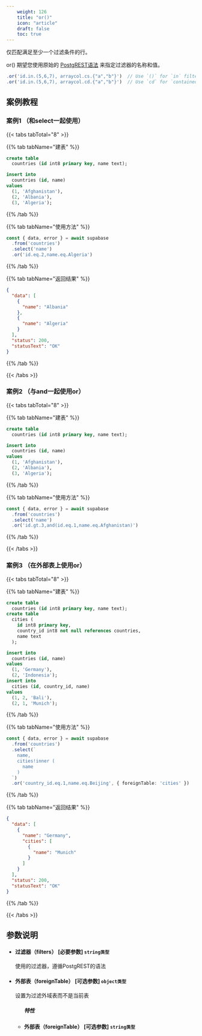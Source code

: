 ```yaml
---
    weight: 126
    title: "or()"
    icon: "article"
    draft: false
    toc: true
---
```


仅匹配满足至少一个过滤条件的行。

or() 期望您使用原始的 [PostgREST语法](https://postgrest.org/en/stable/api.html#operators) 来指定过滤器的名称和值。



```ts
.or('id.in.(5,6,7), arraycol.cs.{"a","b"}')  // Use `()` for `in` filter, `{}` for array values and `cs` for `contains()`.
.or('id.in.(5,6,7), arraycol.cd.{"a","b"}')  // Use `cd` for `containedBy()`
```

## 案例教程 

### 案例1  （和select一起使用）

{{< tabs tabTotal="8" >}}

  
  
  
  
>

{{% tab tabName="建表" %}}



```sql
create table
  countries (id int8 primary key, name text);

insert into
  countries (id, name)
values
  (1, 'Afghanistan'),
  (2, 'Albania'),
  (3, 'Algeria');
```



{{% /tab %}}

{{% tab tabName="使用方法" %}}



```ts
const { data, error } = await supabase
  .from('countries')
  .select('name')
  .or('id.eq.2,name.eq.Algeria')
```



{{% /tab %}}

{{% tab tabName="返回结果" %}}



```json
{
  "data": [
    {
      "name": "Albania"
    },
    {
      "name": "Algeria"
    }
  ],
  "status": 200,
  "statusText": "OK"
}
```


{{% /tab %}}

{{< /tabs >}}


### 案例2  （与and一起使用or）

{{< tabs tabTotal="8" >}}

  
  
  
  
>

{{% tab tabName="建表" %}}



```sql
create table
  countries (id int8 primary key, name text);

insert into
  countries (id, name)
values
  (1, 'Afghanistan'),
  (2, 'Albania'),
  (3, 'Algeria');
```



{{% /tab %}}

{{% tab tabName="使用方法" %}}



```ts
const { data, error } = await supabase
  .from('countries')
  .select('name')
  .or('id.gt.3,and(id.eq.1,name.eq.Afghanistan)')
```



{{% /tab %}}

{{< /tabs >}}


### 案例3  （在外部表上使用or）

{{< tabs tabTotal="8" >}}

  
  
  
  
>

{{% tab tabName="建表" %}}



```sql
create table
  countries (id int8 primary key, name text);
create table
  cities (
    id int8 primary key,
    country_id int8 not null references countries,
    name text
  );

insert into
  countries (id, name)
values
  (1, 'Germany'),
  (2, 'Indonesia');
insert into
  cities (id, country_id, name)
values
  (1, 2, 'Bali'),
  (2, 1, 'Munich');

```



{{% /tab %}}

{{% tab tabName="使用方法" %}}



```ts
const { data, error } = await supabase
  .from('countries')
  .select(`
    name,
    cities!inner (
      name
    )
  `)
  .or('country_id.eq.1,name.eq.Beijing', { foreignTable: 'cities' })
```



{{% /tab %}}

{{% tab tabName="返回结果" %}}



```json
{
  "data": [
    {
      "name": "Germany",
      "cities": [
        {
          "name": "Munich"
        }
      ]
    }
  ],
  "status": 200,
  "statusText": "OK"
}
```


{{% /tab %}}

{{< /tabs >}}


## 参数说明


<ul className="method-list-group">
  
<li className="method-list-item">
  <h4 className="method-list-item-label">
    <span className="method-list-item-label-name">
      过滤器（filters）
    </span>
    <span className="method-list-item-label-badge required">
      [必要参数]
    </span>
    <span className="method-list-item-validation">
      <code>string类型</code>
    </span>
  </h4>
  <div class="method-list-item-description">

使用的过滤器，遵循PostgREST的语法

  </div>
  
</li>


<li className="method-list-item">
  <h4 className="method-list-item-label">
    <span className="method-list-item-label-name">
      外部表（foreignTable）
    </span>
    <span className="method-list-item-label-badge required">
      [可选参数]
    </span>
    <span className="method-list-item-validation">
      <code>object类型</code>
    </span>
  </h4>
  <div class="method-list-item-description">

设置为过滤外域表而不是当前表

  </div>
  
<ul className="method-list-group">
  <h5 class="method-list-title method-list-title-isChild expanded">特性</h5>

<li className="method-list-item">
  <h4 className="method-list-item-label">
    <span className="method-list-item-label-name">
      外部表（foreignTable）
    </span>
    <span className="method-list-item-label-badge false">
      [可选参数]
    </span>
    <span className="method-list-item-validation">
      <code>string类型</code>
    </span>
  </h4>

  
</li>

</ul>

</li>

</ul>

